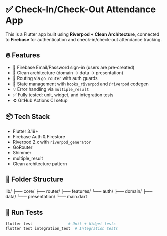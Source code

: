# ✅ Check-In/Check-Out Attendance App

This is a Flutter app built using **Riverpod + Clean Architecture**, connected to **Firebase** for authentication and check-in/check-out attendance tracking.

## 🔥 Features

- 📲 Firebase Email/Password sign-in (users are pre-created)
- 🧠 Clean architecture (domain → data → presentation)
- 🚀 Routing via `go_router` with auth guards
- 🎯 State management with `hooks_riverpod` and `@riverpod` codegen
- 💡 Error handling via `multiple_result`
- ✅ Fully tested: unit, widget, and integration tests
- ⚙️ GitHub Actions CI setup

## 📦 Tech Stack

- Flutter 3.19+
- Firebase Auth & Firestore
- Riverpod 2.x with `riverpod_generator`
- GoRouter
- Shimmer
- multiple_result
- Clean architecture pattern

## 📁 Folder Structure

lib/
├── core/
├── router/
├── features/
└── auth/
├── domain/
├── data/
└── presentation/
└── main.dart

## 🧪 Run Tests

```bash
flutter test                # Unit + Widget tests
flutter test integration_test  # Integration tests
```
